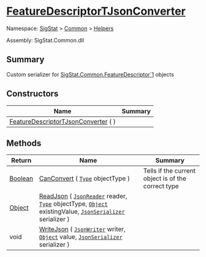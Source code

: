 # [FeatureDescriptorTJsonConverter](./FeatureDescriptorTJsonConverter.md)

Namespace: [SigStat]() > [Common](./../README.md) > [Helpers](./README.md)

Assembly: SigStat.Common.dll

## Summary
Custom serializer for [SigStat.Common.FeatureDescriptor`1](./Signature.md) objects

## Constructors

| Name | Summary | 
| --- | --- | 
| [FeatureDescriptorTJsonConverter](./../../../ctor/FeatureDescriptorTJsonConverter-100664026.md) (  ) |  | 


## Methods

| Return | Name | Summary | 
| --- | --- | --- | 
| [Boolean](https://docs.microsoft.com/en-us/dotnet/api/System.Boolean) | [CanConvert](./Methods/FeatureDescriptorTJsonConverter-100664023.md) ( [`Type`](https://docs.microsoft.com/en-us/dotnet/api/System.Type) objectType ) | Tells if the current object is of the correct type | 
| [Object](https://docs.microsoft.com/en-us/dotnet/api/System.Object) | [ReadJson](./Methods/FeatureDescriptorTJsonConverter-100664024.md) ( [`JsonReader`](./FeatureDescriptorTJsonConverter.md) reader, [`Type`](https://docs.microsoft.com/en-us/dotnet/api/System.Type) objectType, [`Object`](https://docs.microsoft.com/en-us/dotnet/api/System.Object) existingValue, [`JsonSerializer`](./FeatureDescriptorTJsonConverter.md) serializer ) |  | 
| void | [WriteJson](./Methods/FeatureDescriptorTJsonConverter-100664025.md) ( [`JsonWriter`](./FeatureDescriptorTJsonConverter.md) writer, [`Object`](https://docs.microsoft.com/en-us/dotnet/api/System.Object) value, [`JsonSerializer`](./FeatureDescriptorTJsonConverter.md) serializer ) |  | 


